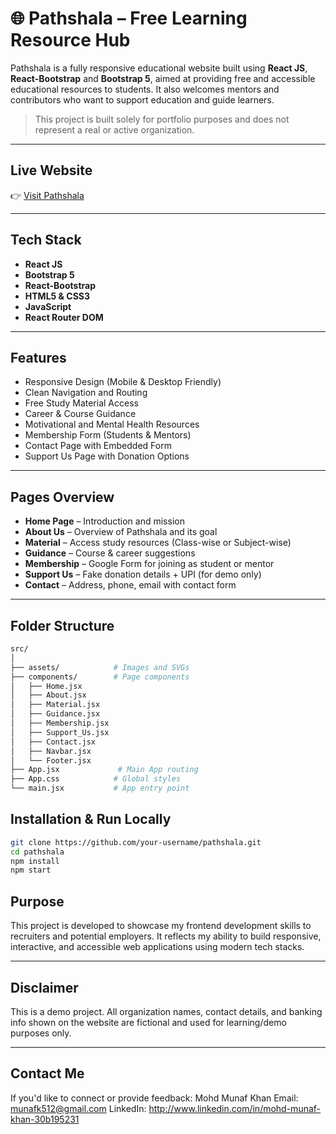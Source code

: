 # 🌐 Pathshala – Free Learning Resource Hub

Pathshala is a fully responsive educational website built using **React JS**, **React-Bootstrap** and **Bootstrap 5**, aimed at providing free and accessible educational resources to students. It also welcomes mentors and contributors who want to support education and guide learners.

> This project is built solely for portfolio purposes and does not represent a real or active organization.

---

## Live Website

👉 [Visit Pathshala](https://pathshala-edu-hub.netlify.app/)  

---

## Tech Stack

- **React JS**
- **Bootstrap 5**
- **React-Bootstrap**
- **HTML5 & CSS3**
- **JavaScript**
- **React Router DOM**

---

## Features

- Responsive Design (Mobile & Desktop Friendly)
- Clean Navigation and Routing
- Free Study Material Access
- Career & Course Guidance
- Motivational and Mental Health Resources
- Membership Form (Students & Mentors)
- Contact Page with Embedded Form
- Support Us Page with Donation Options

---

## Pages Overview

- **Home Page** – Introduction and mission
- **About Us** – Overview of Pathshala and its goal
- **Material** – Access study resources (Class-wise or Subject-wise)
- **Guidance** – Course & career suggestions
- **Membership** – Google Form for joining as student or mentor
- **Support Us** – Fake donation details + UPI (for demo only)
- **Contact** – Address, phone, email with contact form

---

## Folder Structure

```bash
src/
│
├── assets/            # Images and SVGs
├── components/        # Page components
│   ├── Home.jsx
│   ├── About.jsx
│   ├── Material.jsx
│   ├── Guidance.jsx
│   ├── Membership.jsx
│   ├── Support_Us.jsx
│   ├── Contact.jsx
│   ├── Navbar.jsx
│   └── Footer.jsx
├── App.jsx             # Main App routing
├── App.css            # Global styles
└── main.jsx           # App entry point
```
## Installation & Run Locally

```bash
git clone https://github.com/your-username/pathshala.git
cd pathshala
npm install
npm start

```
## Purpose
This project is developed to showcase my frontend development skills to recruiters and potential employers. It reflects my ability to build responsive, interactive, and accessible web applications using modern tech stacks.

---

## Disclaimer
This is a demo project. All organization names, contact details, and banking info shown on the website are fictional and used for learning/demo purposes only.

---

## Contact Me
If you'd like to connect or provide feedback:
Mohd Munaf Khan
Email: munafk512@gmail.com
LinkedIn: http://www.linkedin.com/in/mohd-munaf-khan-30b195231

